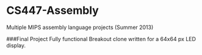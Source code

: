CS447-Assembly
==============

Multiple MIPS assembly language projects (Summer 2013)


###Final Project
Fully functional Breakout clone written for a 64x64 px LED display.
